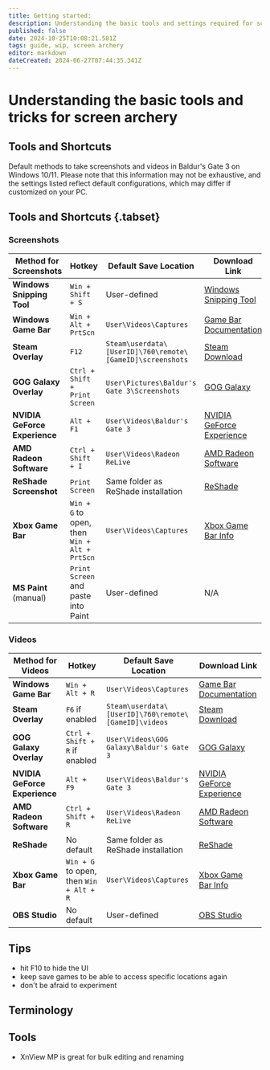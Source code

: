 ```yaml
---
title: Getting started:
description: Understanding the basic tools and settings required for screen archery
published: false
date: 2024-10-25T10:08:21.581Z
tags: guide, wip, screen archery
editor: markdown
dateCreated: 2024-06-27T07:44:35.341Z
---
```


# Understanding the basic tools and tricks for screen archery

## Tools and Shortcuts
Default methods to take screenshots and videos in Baldur's Gate 3 on Windows 10/11. Please note that this information may not be exhaustive, and the settings listed reflect default configurations, which may differ if customized on your PC.
## Tools and Shortcuts {.tabset}

### Screenshots
|Method for Screenshots       |Hotkey                                      |Default Save Location                                    |Download Link                                                                                                                                         |
|-----------------------------|--------------------------------------------|---------------------------------------------------------|------------------------------------------------------------------------------------------------------------------------------------------------------|
|**Windows Snipping Tool**    |`Win + Shift + S`                           |User-defined                                             |[Windows Snipping Tool](https://support.microsoft.com/en-us/windows/use-snipping-tool-to-capture-screenshots-00246869-3b5a-5bd9-5fb9-ec24b77f7a22)    |
|**Windows Game Bar**         |`Win + Alt + PrtScn`                        |`User\Videos\Captures`                                   |[Game Bar Documentation](https://support.microsoft.com/en-us/windows/record-clips-of-pc-games-with-xbox-game-bar-33bbd7d2-d14e-2d77-2584-e8b3cc2dd326)|
|**Steam Overlay**            |`F12`                                       |`Steam\userdata\[UserID]\760\remote\[GameID]\screenshots`|[Steam Download](https://store.steampowered.com/about/)                                                                                               |
|**GOG Galaxy Overlay**       |`Ctrl + Shift + Print Screen`               |`User\Pictures\Baldur's Gate 3\Screenshots`              |[GOG Galaxy](https://www.gog.com/galaxy)                                                                                                              |
|**NVIDIA GeForce Experience**|`Alt + F1`                                  |`User\Videos\Baldur's Gate 3`                            |[NVIDIA GeForce Experience](https://www.nvidia.com/en-us/geforce/geforce-experience/ )                                                                |
|**AMD Radeon Software**      |`Ctrl + Shift + I`                          |`User\Videos\Radeon ReLive`                              |[AMD Radeon Software](https://www.amd.com/en/support)                                                                                                 |
|**ReShade Screenshot**       |`Print Screen`                              |Same folder as ReShade installation                      |[ReShade](https://reshade.me/)                                                                                                                        |
|**Xbox Game Bar**            |`Win + G` to open, then `Win + Alt + PrtScn`|`User\Videos\Captures`                                   |[Xbox Game Bar Info](https://support.xbox.com/en-US/help/friends-social-activity/share-socialize/game-bar-overview)                                   |
|**MS Paint** (manual)        |`Print Screen` and paste into Paint         |User-defined                                             |N/A                                                                                                                                                   |


### Videos
|Method for Videos            |Hotkey                                 |Default Save Location                               |Download Link                                                                                                                                         |
|-----------------------------|---------------------------------------|----------------------------------------------------|------------------------------------------------------------------------------------------------------------------------------------------------------|
|**Windows Game Bar**         |`Win + Alt + R`                        |`User\Videos\Captures`                              |[Game Bar Documentation](https://support.microsoft.com/en-us/windows/record-clips-of-pc-games-with-xbox-game-bar-33bbd7d2-d14e-2d77-2584-e8b3cc2dd326)|
|**Steam Overlay**            |`F6` if enabled                        |`Steam\userdata\[UserID]\760\remote\[GameID]\videos`|[Steam Download](https://store.steampowered.com/about/)                                                                                               |
|**GOG Galaxy Overlay**       |`Ctrl + Shift + R` if enabled          |`User\Videos\GOG Galaxy\Baldur's Gate 3`            |[GOG Galaxy](https://www.gog.com/galaxy)                                                                                                              |
|**NVIDIA GeForce Experience**|`Alt + F9`                             |`User\Videos\Baldur's Gate 3`                       |[NVIDIA GeForce Experience](https://www.nvidia.com/en-us/geforce/geforce-experience/)                                                                 |
|**AMD Radeon Software**      |`Ctrl + Shift + R`                     |`User\Videos\Radeon ReLive`                         |[AMD Radeon Software](https://www.amd.com/en/support)                                                                                                 |
|**ReShade**                  |No default                             |Same folder as ReShade installation                 |[ReShade](https://reshade.me/)                                                                                                                        |
|**Xbox Game Bar**            |`Win + G` to open, then `Win + Alt + R`|`User\Videos\Captures`                              |[Xbox Game Bar Info](https://support.xbox.com/en-US/help/friends-social-activity/share-socialize/game-bar-overview)                                   |
|**OBS Studio**               |No default                             |User-defined                                        |[OBS Studio](https://obsproject.com/)                                                                                                                 |


## Tips

- hit F10 to hide the UI
- keep save games to be able to access specific locations again
- don't be afraid to experiment

## Terminology


## Tools
- XnView MP is great for bulk editing and renaming